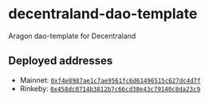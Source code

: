 # decentraland-dao-template
Aragon dao-template for Decentraland

## Deployed addresses

- Mainnet: [`0xf4e8987ae1c7ae9561fc6d61496515c627dc4d7f`](https://etherscan.io/address/0xf4e8987ae1c7ae9561fc6d61496515c627dc4d7f)
- Rinkeby: [`0x458dc0714b3812b7c66cd38e43c79140c8da23c9`](https://rinkeby.etherscan.io/address/0x458dc0714b3812b7c66cd38e43c79140c8da23c9)
